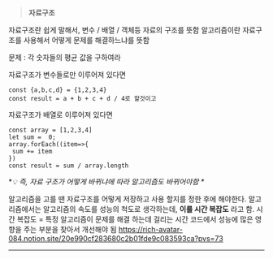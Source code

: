 <blockquote>
<p><strong>자료구조</strong></p>
</blockquote>
<p>자료구조란 쉽게 말해서, 변수 / 배열 / 객체등 자료의 구조를 뜻함
알고리즘이란 자료구조를 사용해서 어떻게 문제를 해결하느냐를 뜻함</p>
<p>문제 : 각 숫자들의 평균 값을 구하여라</p>
<p>자료구조가 변수들로만 이루어져 있다면</p>
<pre><code>const {a,b,c,d} = {1,2,3,4}
const result = a + b + c + d / 4로 할것이고</code></pre><p>자료구조가 배열로 이루어져 있다면 </p>
<pre><code>const array = [1,2,3,4] 
let sum =  0;
array.forEach((item=&gt;{
 sum += item
})
const result = sum / array.length </code></pre><p>*<em>💡 즉, 자료 구조가 어떻게 바뀌냐에 따라 알고리즘도 바뀌어야함 *</em></p>
<p>알고리즘을 고를 땐 자료구조를 어떻게 저장하고 사용 할지를 정한 후에 해야한다.
알고리즘에서는 알고리즘의 속도를 성능의 척도로 생각하는데, <strong>이를 시간 복잡도</strong> 라고 함.
시간 복잡도 = 특정 알고리즘이 문제를 해결 하는데 걸리는 시간
코드에서 성능에 많은 영향을 주는 부분을 찾아서 개선해야 됨
<a href="https://rich-avatar-084.notion.site/20e990cf283680c2b01fde9c083593ca?pvs=73">https://rich-avatar-084.notion.site/20e990cf283680c2b01fde9c083593ca?pvs=73</a></p>
<hr />